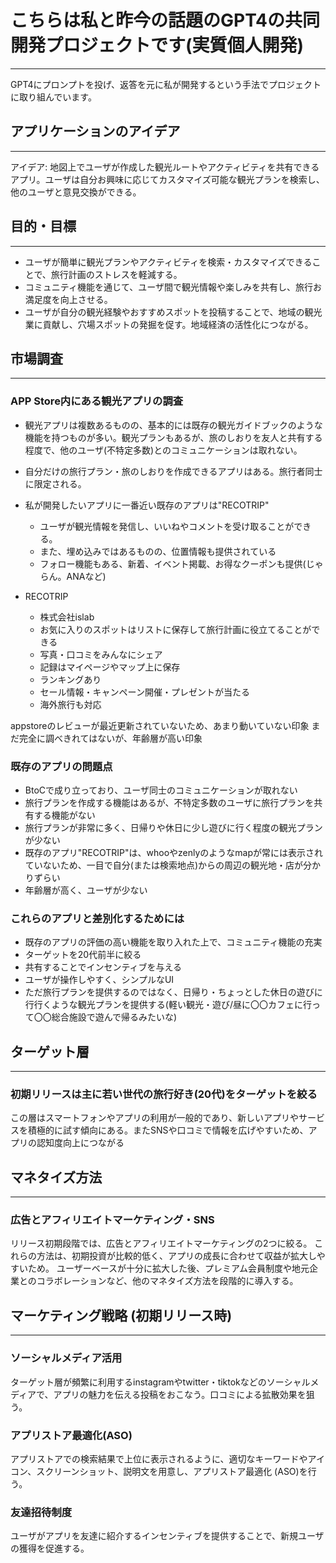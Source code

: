 # こちらは私と昨今の話題のGPT4の共同開発プロジェクトです(実質個人開発)

---
GPT4にプロンプトを投げ、返答を元に私が開発するという手法でプロジェクトに取り組んでいます。

## アプリケーションのアイデア

---
アイデア: 地図上でユーザが作成した観光ルートやアクティビティを共有できるアプリ。ユーザは自分お興味に応じてカスタマイズ可能な観光プランを検索し、他のユーザと意見交換ができる。

## 目的・目標

---

+ ユーザが簡単に観光プランやアクティビティを検索・カスタマイズできることで、旅行計画のストレスを軽減する。
+ コミュニティ機能を通じて、ユーザ間で観光情報や楽しみを共有し、旅行お満足度を向上させる。
+ ユーザが自分の観光経験やおすすめスポットを投稿することで、地域の観光業に貢献し、穴場スポットの発掘を促す。地域経済の活性化につながる。

## 市場調査

---

### APP Store内にある観光アプリの調査

+ 観光アプリは複数あるものの、基本的には既存の観光ガイドブックのような機能を持つものが多い。観光プランもあるが、旅のしおりを友人と共有する程度で、他のユーザ(不特定多数)とのコミュニケーションは取れない。
+ 自分だけの旅行プラン・旅のしおりを作成できるアプリはある。旅行者同士に限定される。
+ 私が開発したいアプリに一番近い既存のアプリは"RECOTRIP"
  + ユーザが観光情報を発信し、いいねやコメントを受け取ることができる。
  + また、埋め込みではあるものの、位置情報も提供されている
  + フォロー機能もある、新着、イベント掲載、お得なクーポンも提供(じゃらん。ANAなど)

+ RECOTRIP
  + 株式会社islab
  + お気に入りのスポットはリストに保存して旅行計画に役立てることができる
  + 写真・口コミをみんなにシェア
  + 記録はマイページやマップ上に保存
  + ランキングあり
  + セール情報・キャンペーン開催・プレゼントが当たる
  + 海外旅行も対応

appstoreのレビューが最近更新されていないため、あまり動いていない印象
まだ完全に調べきれてはないが、年齢層が高い印象

### 既存のアプリの問題点

+ BtoCで成り立っており、ユーザ同士のコミュニケーションが取れない
+ 旅行プランを作成する機能はあるが、不特定多数のユーザに旅行プランを共有する機能がない
+ 旅行プランが非常に多く、日帰りや休日に少し遊びに行く程度の観光プランが少ない
+ 既存のアプリ"RECOTRIP"は、whooやzenlyのようなmapが常には表示されていないため、一目で自分(または検索地点)からの周辺の観光地・店が分かりずらい
+ 年齢層が高く、ユーザが少ない

### これらのアプリと差別化するためには

+ 既存のアプリの評価の高い機能を取り入れた上で、コミュニティ機能の充実
+ ターゲットを20代前半に絞る
+ 共有することでインセンティブを与える
+ ユーザが操作しやすく、シンプルなUI
+ ただ旅行プランを提供するのではなく、日帰り・ちょっとした休日の遊びに行行くような観光プランを提供する(軽い観光・遊び/昼に〇〇カフェに行って〇〇総合施設で遊んで帰るみたいな)

## ターゲット層

---

### 初期リリースは主に若い世代の旅行好き(20代)をターゲットを絞る

この層はスマートフォンやアプリの利用が一般的であり、新しいアプリやサービスを積極的に試す傾向にある。またSNSや口コミで情報を広げやすいため、アプリの認知度向上につながる

## マネタイズ方法

---

### 広告とアフィリエイトマーケティング・SNS

リリース初期段階では、広告とアフィリエイトマーケティングの2つに絞る。
これらの方法は、初期投資が比較的低く、アプリの成長に合わせて収益が拡大しやすいため。
ユーザーベースが十分に拡大した後、プレミアム会員制度や地元企業とのコラボレーションなど、他のマネタイズ方法を段階的に導入する。

## マーケティング戦略 (初期リリース時)

---

### ソーシャルメディア活用

ターゲット層が頻繁に利用するinstagramやtwitter・tiktokなどのソーシャルメディアで、アプリの魅力を伝える投稿をおこなう。口コミによる拡散効果を狙う。

### アプリストア最適化(ASO)

アプリストアでの検索結果で上位に表示されるように、適切なキーワードやアイコン、スクリーンショット、説明文を用意し、アプリストア最適化 (ASO)を行う。

### 友達招待制度

ユーザがアプリを友達に紹介するインセンティブを提供することで、新規ユーザの獲得を促進する。

